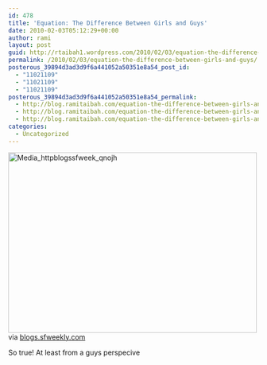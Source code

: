```yaml
---
id: 478
title: 'Equation: The Difference Between Girls and Guys'
date: 2010-02-03T05:12:29+00:00
author: rami
layout: post
guid: http://rtaibah1.wordpress.com/2010/02/03/equation-the-difference-between-girls-and-guys
permalink: /2010/02/03/equation-the-difference-between-girls-and-guys/
posterous_39894d3ad3d9f6a441052a50351e8a54_post_id:
  - "11021109"
  - "11021109"
  - "11021109"
posterous_39894d3ad3d9f6a441052a50351e8a54_permalink:
  - http://blog.ramitaibah.com/equation-the-difference-between-girls-and-guy-7
  - http://blog.ramitaibah.com/equation-the-difference-between-girls-and-guy-7
  - http://blog.ramitaibah.com/equation-the-difference-between-girls-and-guy-7
categories:
  - Uncategorized
---
```

<div class="posterous_bookmarklet_entry">
  <div class='p_embed p_image_embed'>
    <img alt="Media_httpblogssfweek_qnojh" height="363" src="http://139.59.20.41/wp-content/uploads/2011/12/media_httpblogssfweek_qnojh-scaled500.jpg?w=300" width="500" />
  </div>
  
  <div class="posterous_quote_citation">
    via <a href="http://blogs.sfweekly.com/thesnitch/assets_c/2010/01/equation1-thumb-500x363.jpg">blogs.sfweekly.com</a>
  </div>
  
  <p>
    So true! At least from a guys perspecive
  </p>
</div>